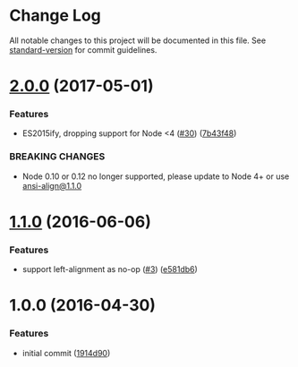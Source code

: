 # Change Log

All notable changes to this project will be documented in this file. See [standard-version](https://github.com/conventional-changelog/standard-version) for commit guidelines.

<a name="2.0.0"></a>

# [2.0.0](https://github.com/nexdrew/ansi-align/compare/v1.1.0...v2.0.0) (2017-05-01)

### Features

- ES2015ify, dropping support for Node <4 ([#30](https://github.com/nexdrew/ansi-align/issues/30)) ([7b43f48](https://github.com/nexdrew/ansi-align/commit/7b43f48))

### BREAKING CHANGES

- Node 0.10 or 0.12 no longer supported, please update to Node 4+ or use ansi-align@1.1.0

<a name="1.1.0"></a>

# [1.1.0](https://github.com/nexdrew/ansi-align/compare/v1.0.0...v1.1.0) (2016-06-06)

### Features

- support left-alignment as no-op ([#3](https://github.com/nexdrew/ansi-align/issues/3)) ([e581db6](https://github.com/nexdrew/ansi-align/commit/e581db6))

<a name="1.0.0"></a>

# 1.0.0 (2016-04-30)

### Features

- initial commit ([1914d90](https://github.com/nexdrew/ansi-align/commit/1914d90))
